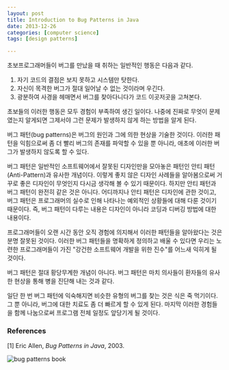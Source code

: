 ```yaml
---
layout: post
title: Introduction to Bug Patterns in Java 
date: 2013-12-26
categories: [computer science]
tags: [design patterns]

---
```



초보프로그래머들이 버그를 만났을 때 취하는 일반적인 행동은 다음과 같다.

1. 자기 코드의 결점은 보지 못하고 시스템만 탓한다.
2. 자신이 목격한 버그가 절대 일어날 수 없는 것이라며 우긴다.
3. 광분하여 사경을 헤매면서 버그를 찾아다니다가 코드 이곳저곳을 고쳐본다.

초보들의 이러한 행동은 모두 경험이 부족하여 생긴 일이다. 나중에 진짜로 무엇이 문제였는지 알게되면 그제서야 그런 문제가 발생하지 않게 하는 방법을 알게 된다.

버그 패턴(bug patterns)은 버그의 원인과 그에 의한 현상을 기술한 것이다. 이러한 패턴을 익힘으로써 좀 더 빨리 버그의 존재를 파악할 수 있을 뿐 아니라, 애초에 이러한 버그가 발생하지 않도록 할 수 있다.

버그 패턴은 일반적인 소프트웨어에서 잘못된 디자인만을 모아놓은 패턴인 안티 패턴(Anti-Pattern)과 유사한 개념이다. 이렇게 좋지 않은 디자인 사례들을 알아봄으로써 거꾸로 좋은 디자인이 무엇인지 다시금 생각해 볼 수 있기 때문이다. 하지만 안티 패턴과 버그 패턴이 완전히 같은 것은 아니다. 어디까지나 안티 패턴은 디자인에 관한 것이고, 버그 패턴은 프로그래머의 실수로 인해 나타나는 예외적인 상황들에 대해 다룬 것이기 때문이다. 즉, 버그 패턴이 다루는 내용은 디자인이 아니라 코딩과 디버깅 방법에 대한 내용이다.

프로그래머들이 오랜 시간 동안 오직 경험에 의지해서 이러한 패턴들을 알아왔다는 것은 분명 잘못된 것이다. 이러한 버그 패턴들을 명확하게 정의하고 배울 수 있다면 우리는 노련한 프로그래머들이 가진 "강건한 소프트웨어 개발을 위한 진수"를 어느새 익히게 될 것이다.

버그 패턴은 절대 황당무계한 개념이 아니다. 버그 패턴은 마치 의사들이 환자들의 유사한 현상을 통해 병을 진단해 내는 것과 같다.

일단 한 번 버그 패턴에 익숙해지면 비슷한 유형의 버그를 찾는 것은 식은 죽 먹기이다. 그 뿐 아니라, 버그에 대한 치료도 좀 더 빠르게 할 수 있게 된다. 마지막 이러한 경험들을 함께 나눔으로써 프로그램 전체 일정도 앞당기게 될 것이다.

### References

[1] Eric Allen, *Bug Patterns in Java*, 2003.

![bug patterns book](http://sungsoo.github.com/images/bug-patterns-book.png)